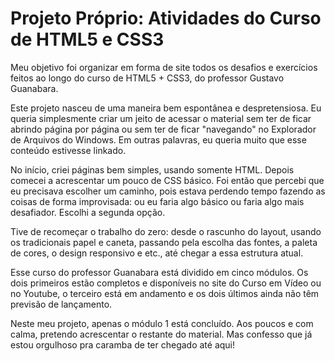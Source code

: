 <h1>Projeto Próprio: Atividades do Curso de HTML5 e CSS3</h1>

<p>Meu objetivo foi organizar em forma de site todos os desafios e exercícios feitos ao longo do curso de HTML5 + CSS3, do professor Gustavo Guanabara.</p>

<p>Este projeto nasceu de uma maneira bem espontânea e despretensiosa. Eu queria simplesmente criar um jeito de acessar o material sem ter de ficar abrindo página por página ou sem ter de ficar "navegando" no Explorador de Arquivos do Windows. Em outras palavras, eu queria muito que esse conteúdo estivesse linkado.</p>

<p>No início, criei páginas bem simples, usando somente HTML. Depois comecei a acrescentar um pouco de CSS básico. Foi então que percebi que eu precisava escolher um caminho, pois estava perdendo tempo fazendo as coisas de forma improvisada: ou eu faria algo básico ou faria algo mais desafiador. Escolhi a segunda opção.</p>

<p>Tive de recomeçar o trabalho do zero: desde o rascunho do layout, usando os tradicionais papel e caneta, passando pela escolha das fontes, a paleta de cores, o design responsivo e etc., até chegar a essa estrutura atual.</p>

<p>Esse curso do professor Guanabara está dividido em cinco módulos. Os dois primeiros estão completos e disponíveis no site do Curso em Vídeo ou no Youtube, o terceiro está em andamento e os dois últimos ainda não têm previsão de lançamento.</p>

<p>Neste meu projeto, apenas o módulo 1 está concluído. Aos poucos e com calma, pretendo acrescentar o restante do material. Mas confesso que já estou orgulhoso pra caramba de ter chegado até aqui!</p>